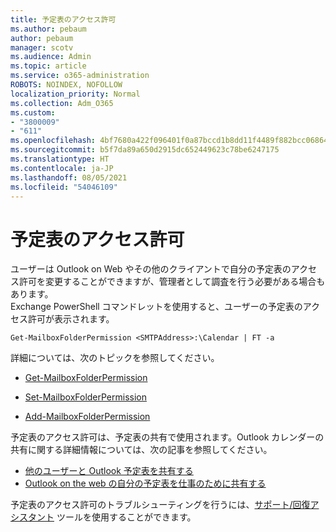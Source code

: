 ```yaml
---
title: 予定表のアクセス許可
ms.author: pebaum
author: pebaum
manager: scotv
ms.audience: Admin
ms.topic: article
ms.service: o365-administration
ROBOTS: NOINDEX, NOFOLLOW
localization_priority: Normal
ms.collection: Adm_O365
ms.custom:
- "3800009"
- "611"
ms.openlocfilehash: 4bf7680a422f096401f0a87bccd1b8dd11f4489f882bcc06864e37d6a248438c
ms.sourcegitcommit: b5f7da89a650d2915dc652449623c78be6247175
ms.translationtype: HT
ms.contentlocale: ja-JP
ms.lasthandoff: 08/05/2021
ms.locfileid: "54046109"
---
```

# <a name="calendar-permissions"></a>予定表のアクセス許可

ユーザーは Outlook on Web やその他のクライアントで自分の予定表のアクセス許可を変更することができますが、管理者として調査を行う必要がある場合もあります。  
Exchange PowerShell コマンドレットを使用すると、ユーザーの予定表のアクセス許可が表示されます。

`Get-MailboxFolderPermission <SMTPAddress>:\Calendar | FT -a`

詳細については、次のトピックを参照してください。

- [Get-MailboxFolderPermission](https://docs.microsoft.com/powershell/module/exchange/get-mailboxfolderpermission?view=exchange-ps)

- [Set-MailboxFolderPermission](https://docs.microsoft.com/powershell/module/exchange/set-mailboxfolderpermission?view=exchange-ps)

- [Add-MailboxFolderPermission](https://office.visualstudio.com/DefaultCollection/MAX/_queries/query/Add-MailboxFolderPermission)

予定表のアクセス許可は、予定表の共有で使用されます。Outlook カレンダーの共有に関する詳細情報については、次の記事を参照してください。

- [他のユーザーと Outlook 予定表を共有する](https://support.office.com/article/353ed2c1-3ec5-449d-8c73-6931a0adab88)
- [Outlook on the web の自分の予定表を仕事のために共有する](https://support.office.com/article/7ecef8ae-139c-40d9-bae2-a23977ee58d5)

予定表のアクセス許可のトラブルシューティングを行うには、[サポート/回復アシスタント](https://support.microsoft.com/office/e90bb691-c2a7-4697-a94f-88836856c72f) ツールを使用することができます。